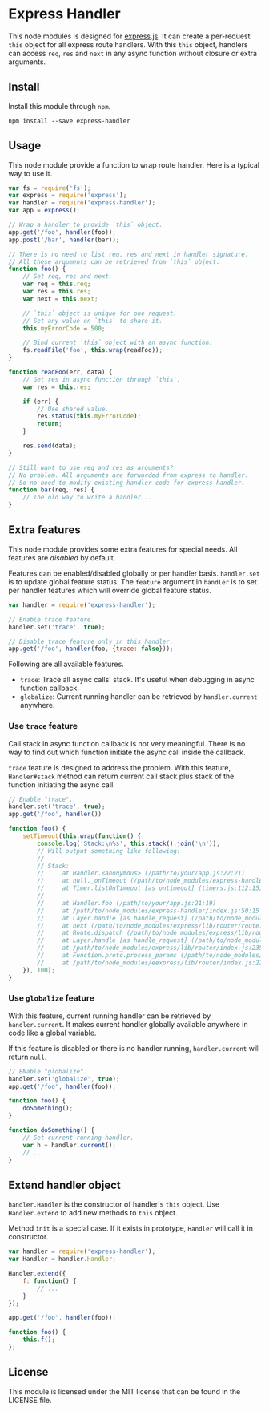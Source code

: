 # Express Handler #

This node modules is designed for [express.js](http://expressjs.com). It can create a per-request `this` object for all express route handlers. With this `this` object, handlers can access `req`, `res` and `next` in any async function without closure or extra arguments.

## Install ##

Install this module through `npm`.

	npm install --save express-handler

## Usage ##

This node module provide a function to wrap route handler. Here is a typical way to use it.

```javascript
var fs = require('fs');
var express = require('express');
var handler = require('express-handler');
var app = express();

// Wrap a handler to provide `this` object.
app.get('/foo', handler(foo));
app.post('/bar', handler(bar));

// There is no need to list req, res and next in handler signature.
// All these arguments can be retrieved from `this` object.
function foo() {
	// Get req, res and next.
	var req = this.req;
	var res = this.res;
	var next = this.next;

	// `this` object is unique for one request.
	// Set any value on `this` to share it.
	this.myErrorCode = 500;

	// Bind current `this` object with an async function.
	fs.readFile('foo', this.wrap(readFoo));
}

function readFoo(err, data) {
	// Get res in async function through `this`.
	var res = this.res;

	if (err) {
		// Use shared value.
		res.status(this.myErrorCode);
		return;
	}

	res.send(data);
}

// Still want to use req and res as arguments?
// No problem. All arguments are forwarded from express to handler.
// So no need to modify existing handler code for express-handler.
function bar(req, res) {
	// The old way to write a handler...
}
```

## Extra features ##

This node module provides some extra features for special needs. All features are *disabled* by default.

Features can be enabled/disabled globally or per handler basis. `handler.set` is to update global feature status. The `feature` argument in `handler` is to set per handler features which will override global feature status.

```javascript
var handler = require('express-handler');

// Enable trace feature.
handler.set('trace', true);

// Disable trace feature only in this handler.
app.get('/foo', handler(foo, {trace: false}));
```

Following are all available features.

* `trace`: Trace all async calls' stack. It's useful when debugging in async function callback.
* `globalize`: Current running handler can be retrieved by `handler.current` anywhere.

### Use `trace` feature ###

Call stack in async function callback is not very meaningful. There is no way to find out which function initiate the async call inside the callback.

`trace` feature is designed to address the problem. With this feature, `Handler#stack` method can return current call stack plus stack of the function initiating the async call.

```javascript
// Enable "trace".
handler.set('trace', true);
app.get('/foo', handler())

function foo() {
	setTimeout(this.wrap(function() {
		console.log('Stack:\n%s', this.stack().join('\n'));
		// Will output something like following:
		//
		// Stack:
		//     at Handler.<anonymous> (/path/to/your/app.js:22:21)
        //     at null._onTimeout (/path/to/node_modules/express-handler/lib/handler.js:70:19)
        //     at Timer.listOnTimeout [as ontimeout] (timers.js:112:15)
        //
        //     at Handler.foo (/path/to/your/app.js:21:19)
        //     at /path/to/node_modules/express-handler/index.js:50:15
        //     at Layer.handle [as handle_request] (/path/to/node_modules/express/lib/router/layer.js:82:5)
        //     at next (/path/to/node_modules/express/lib/router/route.js:100:13)
        //     at Route.dispatch (/path/to/node_modules/express/lib/router/route.js:81:3)
        //     at Layer.handle [as handle_request] (/path/to/node_modules/express/lib/router/layer.js:82:5)
        //     at /path/to/node_modules/express/lib/router/index.js:235:24
        //     at Function.proto.process_params (/path/to/node_modules/express/lib/router/index.js:313:12)
        //     at /path/to/node_modules/eexpress/lib/router/index.js:229:12
	}), 100);
}
```

### Use `globalize` feature ###

With this feature, current running handler can be retrieved by `handler.current`. It makes current handler globally available anywhere in code like a global variable.

If this feature is disabled or there is no handler running, `handler.current` will return `null`.

```javascript
// ENable "globalize".
handler.set('globalize', true);
app.get('/foo', handler(foo));

function foo() {
	doSomething();
}

function doSomething() {
	// Get current running handler.
	var h = handler.current();
	// ...
}
```

## Extend handler object ##

`handler.Handler` is the constructor of handler's `this` object. Use `Handler.extend` to add new methods to `this` object.

Method `init` is a special case. If it exists in prototype, `Handler` will call it in constructor.

```javascript
var handler = require('express-handler');
var Handler = handler.Handler;

Handler.extend({
	f: function() {
		// ...
	}
});

app.get('/foo', handler(foo));

function foo() {
	this.f();
};
```

## License ##

This module is licensed under the MIT license that can be found in the LICENSE file.


